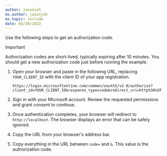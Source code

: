 ```yaml
---
author: jasonjoh
ms.author: jasonjoh
ms.topic: include
date: 03/20/2023
---
```


<!-- markdownlint-disable MD041 -->

Use the following steps to get an authorization code.

> [!IMPORTANT]
> Authorization codes are short-lived, typically expiring after 10 minutes. You should get a new authorization code just before running the example.

1. Open your browser and paste in the following URL, replacing `YOUR_CLIENT_ID` with the client ID of your app registration.

    ```http
    https://login.microsoftonline.com/common/oauth2/v2.0/authorize?client_id=YOUR_CLIENT_ID&response_type=code&redirect_uri=http%3A%2F%2Flocalhost&response_mode=query&scope=User.Read
    ```

1. Sign in with your Microsoft account. Review the requested permissions and grant consent to continue.

1. Once authentication completes, your browser will redirect to `http://localhost`. The browser displays an error that can be safely ignored.

1. Copy the URL from your browser's address bar.

1. Copy everything in the URL between `code=` and `&`. This value is the authorization code.
